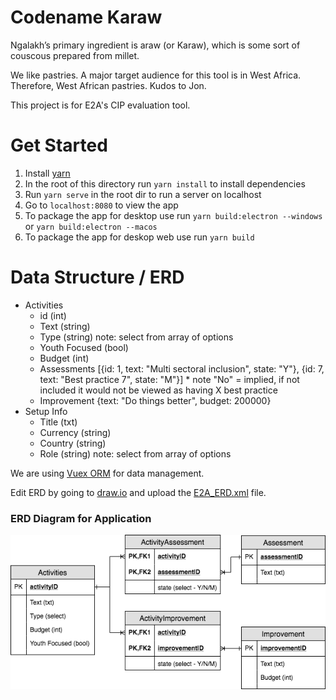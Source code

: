 # Codename Karaw
Ngalakh’s primary ingredient is araw (or Karaw), which is some sort of couscous prepared from millet.

We like pastries. A major target audience for this tool is in West Africa. Therefore, West African pastries. Kudos to Jon.

This project is for E2A's CIP evaluation tool.

# Get Started
1) Install [yarn](https://yarnpkg.com/lang/en/)
2) In the root of this directory run `yarn install` to install dependencies
3) Run `yarn serve` in the root dir to run a server on localhost
4) Go to `localhost:8080` to view the app
5) To package the app for desktop use run `yarn build:electron --windows` or `yarn build:electron --macos`
6) To package the app for deskop web use run `yarn build`

# Data Structure / ERD
- Activities
  - id (int)
  - Text (string)
  - Type (string) note: select from array of options
  - Youth Focused (bool)
  - Budget (int)
  - Assessments [{id: 1, text: "Multi sectoral inclusion", state: "Y"}, {id: 7, text: "Best practice 7", state: "M"}] * note "No" = implied, if not included it would not be viewed as having X best practice
  - Improvement {text: "Do things better", budget: 200000}
- Setup Info
  - Title (txt)
  - Currency (string)
  - Country (string)
  - Role (string) note: select from array of options

We are using [Vuex ORM](https://vuex-orm.github.io/vuex-orm/) for data management.

Edit ERD by going to [draw.io](https://draw.io) and upload the [E2A_ERD.xml](/docs/E2A_ERD.xml) file.

### ERD Diagram for Application
![ERD](docs/E2A_ERD.png)
